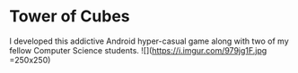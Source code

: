 # Tower of Cubes

I developed this addictive Android hyper-casual game along with two of my fellow Computer Science students.
![](https://i.imgur.com/979jg1F.jpg =250x250)
